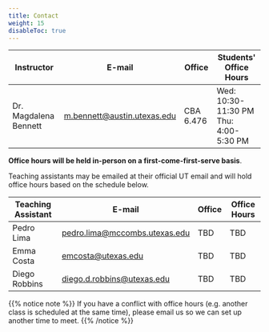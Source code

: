 ```yaml
---
title: Contact
weight: 15
disableToc: true
---
```


| Instructor | E-mail   | Office   | Students' Office Hours |
|------------|----------|----------|--------------|
| Dr. Magdalena Bennett   | <a href="mailto:m.bennett@austin.utexas.edu">m.bennett@austin.utexas.edu</a>   | CBA 6.476   | Wed: 10:30-11:30 PM <br /> Thu: 4:00-5:30 PM|

**Office hours will be held in-person on a first-come-first-serve basis**. 

Teaching assistants may be emailed at their official UT email and will hold office hours based on the schedule below.

| Teaching Assistant | E-mail   | Office   | Office Hours |
|------------|----------|----------|--------------|
| Pedro Lima  | <a href="pedro.lima@mccombs.utexas.edu">pedro.lima@mccombs.utexas.edu</a>   |   TBD | TBD |
| Emma Costa  | <a href="emcosta@utexas.edu">emcosta@utexas.edu</a>   |   TBD | TBD |
| Diego Robbins  | <a href="diego.d.robbins@utexas.edu">diego.d.robbins@utexas.edu</a>   |   TBD | TBD |

{{% notice note %}}
If you have a conflict with office hours (e.g. another class is scheduled at the same time), please email us so we can set up another time to meet.
{{% /notice %}}